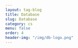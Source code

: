 ```yaml
---
layout: tag-blog
title: Database
slug: Database
category: cs
menu: false
order: 4
header-img: "/img/db-logo.png"
---
```

